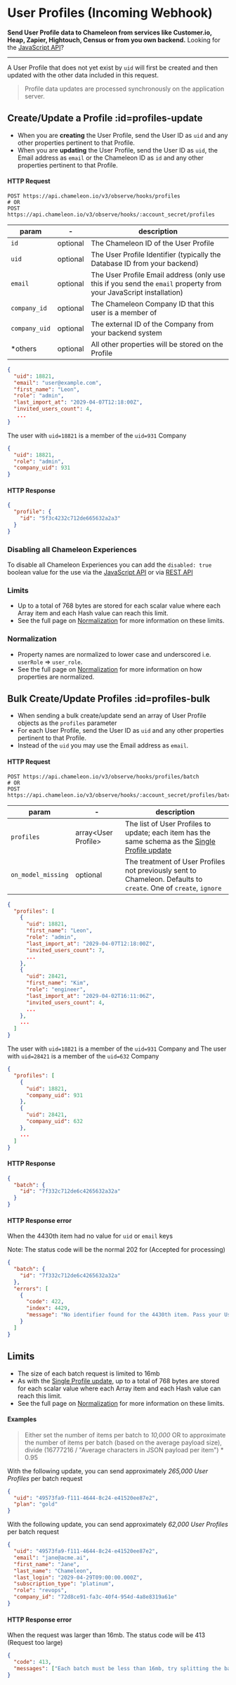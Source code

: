 # User Profiles (Incoming Webhook)

**Send User Profile data to Chameleon from services like Customer.io, Heap, Zapier, Hightouch, Census or from you own backend.** Looking for the [JavaScript API](js/profiles.md)?

------

A User Profile that does not yet exist by `uid` will first be created and then updated with the other data included in this request.

> Profile data updates are processed synchronously on the application server.

## Create/Update a Profile :id=profiles-update

- When you are **creating** the User Profile, send the User ID as `uid` and any other properties pertinent to that Profile.
- When you are **updating** the User Profile, send the User ID as `uid`, the Email address as `email` or the Chameleon ID as `id` and any other properties pertinent to that Profile.

#### HTTP Request

```
POST https://api.chameleon.io/v3/observe/hooks/profiles
# OR
POST https://api.chameleon.io/v3/observe/hooks/:account_secret/profiles
```

| param         | -        | description                                                                                                       |
|---------------|----------|-------------------------------------------------------------------------------------------------------------------|
| `id`          | optional | The Chameleon ID of the User Profile                                                                              |
| `uid`         | optional | The User Profile Identifier (typically the Database ID from your backend)                                         |
| `email`       | optional | The User Profile Email address (only use this if you send the `email` property from your JavaScript installation) |
| `company_id`  | optional | The Chameleon Company ID that this user is a member of                                                            |
| `company_uid` | optional | The external ID of the Company from your backend system                                                           |
| *others       | optional | All other properties will be stored on the Profile                                                                |

```json
{
  "uid": 18821,
  "email": "user@example.com",
  "first_name": "Leon",
  "role": "admin",
  "last_import_at": "2029-04-07T12:18:00Z",
  "invited_users_count": 4,
   ...
}
```

The user with `uid=18821` is a member of the `uid=931` Company 

```json
{
  "uid": 18821,
  "role": "admin",
  "company_uid": 931
}
```


#### HTTP Response

```json
{
  "profile": {
    "id": "5f3c4232c712de665632a2a3"
  }
}
```

### Disabling all Chameleon Experiences

To disable all Chameleon Experiences you can add the `disabled: true` boolean value for the use via the [JavaScript API](js/profiles.md) or via [REST API](apis/profiles.md)


### Limits

- Up to a total of 768 bytes are stored for each scalar value where each Array item and each Hash value can reach this limit.
- See the full page on [Normalization](concepts/normalization.md?id=limits) for more information on these limits.

### Normalization

- Property names are normalized to lower case and underscored i.e. `userRole` => `user_role`.
- See the full page on [Normalization](concepts/normalization.md?id=properties) for more information on how properties are normalized.


## Bulk Create/Update Profiles :id=profiles-bulk

- When sending a bulk create/update send an array of User Profile objects as the `profiles` parameter
- For each User Profile, send the User ID as `uid` and any other properties pertinent to that Profile.
- Instead of the `uid` you may use the Email address as `email`.

#### HTTP Request

```
POST https://api.chameleon.io/v3/observe/hooks/profiles/batch
# OR
POST https://api.chameleon.io/v3/observe/hooks/:account_secret/profiles/batch
```

| param              | -                         | description                                                                                                                                |
|--------------------|---------------------------|--------------------------------------------------------------------------------------------------------------------------------------------|
| `profiles`         | array&lt;User Profile&gt; | The list of User Profiles to update; each item has the same schema as the [Single Profile update](webhooks/profiles.md?id=profiles-update) |
| `on_model_missing` | optional                  | The treatment of User Profiles not previously sent to Chameleon. Defaults to `create`. One of `create`, `ignore`                           |

```json
{
  "profiles": [
    {
      "uid": 18821,
      "first_name": "Leon",
      "role": "admin",
      "last_import_at": "2029-04-07T12:18:00Z",
      "invited_users_count": 7,
      ...
    },
    {
      "uid": 28421,
      "first_name": "Kim",
      "role": "engineer",
      "last_import_at": "2029-04-02T16:11:06Z",
      "invited_users_count": 4,
      ...
    },
    ...
  ]
}
```

The user with `uid=18821` is a member of the `uid=931` Company and The user with `uid=28421` is a member of the `uid=632` Company 

```json
{
  "profiles": [
    {
      "uid": 18821,
      "company_uid": 931
    },
    {
      "uid": 28421,
      "company_uid": 632
    },
    ...
  ]
}
```


#### HTTP Response

```json
{
  "batch": {
    "id": "7f332c712de6c4265632a32a"
  }
}
```

#### HTTP Response error

When the 4430th item had no value for `uid` or `email` keys

Note: The status code will be the normal 202 for (Accepted for processing)

```json
{
  "batch": {
    "id": "7f332c712de6c4265632a32a"
  },
  "errors": [
    {
      "code": 422,
      "index": 4429,
      "message": "No identifier found for the 4430th item. Pass your User ID as the `uid` parameter or the Email address as the `email` parameter"
    }
  ]
}
```

## Limits

- The size of each batch request is limited to 16mb
- As with the [Single Profile update](webhooks/profiles.md?id=profiles-update), up to a total of 768 bytes are stored for each scalar value where each Array item and each Hash value can reach this limit.
- See the full page on [Normalization](concepts/normalization.md?id=limits) for more information on these limits.

#### Examples

> Either set the number of items per batch to _10,000_ OR to approximate the number of
> items per batch (based on the average payload size), divide (16777216 / "Average characters in JSON payload per item") * 0.95

With the following update, you can send approximately _265,000 User Profiles_ per batch request

```json
{
  "uid": "49573fa9-f111-4644-8c24-e41520ee87e2",
  "plan": "gold"
}
```

With the following update, you can send approximately _62,000 User Profiles_ per batch request

```json
{
  "uid": "49573fa9-f111-4644-8c24-e41520ee87e2",
  "email": "jane@acme.ai",
  "first_name": "Jane",
  "last_name": "Chameleon",
  "last_login": "2029-04-29T09:00:00.000Z",
  "subscription_type": "platinum",
  "role": "revops",
  "company_id": "72d8ce91-fa3c-40f4-954d-4a8e8319a61e"
}
```

#### HTTP Response error

When the request was larger than 16mb. The status code will be 413 (Request too large)

```json
{
  "code": 413,
  "messages": ["Each batch must be less than 16mb, try splitting the batch in half"]
}
```
